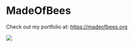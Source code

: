 # MadeOfBees

Check out my portfolio at: https://madeofbees.org

<img src="https://github-readme-stats.vercel.app/api/top-langs/?username=MadeOfBees&layout=compact&show_icons=true&theme=transparent&langs_count=6" />
